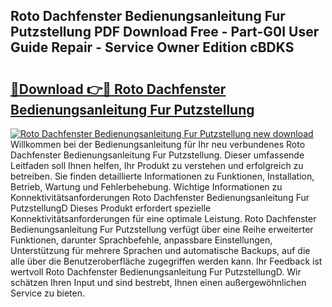 ## Roto Dachfenster Bedienungsanleitung Fur Putzstellung PDF Download Free - Part-G0I User Guide Repair - Service Owner Edition cBDKS

# <h2><a href="http://df4qte9.blite.top/?on=Roto+Dachfenster+Bedienungsanleitung+Fur+Putzstellung">🔗Download 👉🔴 Roto Dachfenster Bedienungsanleitung Fur Putzstellung</a></h2>

[![Roto Dachfenster Bedienungsanleitung Fur Putzstellung new download](https://i.imgur.com/lujVjoI.png)](http://df4qte9.blite.top/?on=Roto+Dachfenster+Bedienungsanleitung+Fur+Putzstellung)
Willkommen bei der Bedienungsanleitung für Ihr neu verbundenes Roto Dachfenster Bedienungsanleitung Fur Putzstellung. Dieser umfassende Leitfaden soll Ihnen helfen, Ihr Produkt zu verstehen und erfolgreich zu betreiben. Sie finden detaillierte Informationen zu Funktionen, Installation, Betrieb, Wartung und Fehlerbehebung. Wichtige Informationen zu Konnektivitätsanforderungen Roto Dachfenster Bedienungsanleitung Fur PutzstellungD Dieses Produkt erfordert spezielle Konnektivitätsanforderungen für eine optimale Leistung. Roto Dachfenster Bedienungsanleitung Fur Putzstellung verfügt über eine Reihe erweiterter Funktionen, darunter Sprachbefehle, anpassbare Einstellungen, Unterstützung für mehrere Sprachen und automatische Backups, auf die alle über die Benutzeroberfläche zugegriffen werden kann. Ihr Feedback ist wertvoll Roto Dachfenster Bedienungsanleitung Fur PutzstellungD. Wir schätzen Ihren Input und sind bestrebt, Ihnen einen außergewöhnlichen Service zu bieten.
